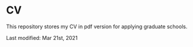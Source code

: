 # CV
This repository stores my CV in pdf version for applying graduate schools.

Last modified: Mar 21st, 2021